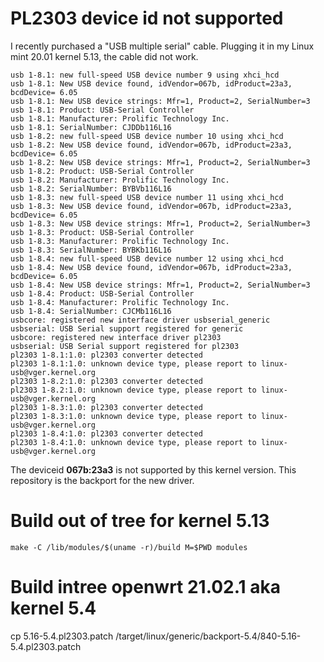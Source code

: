 # PL2303 device id not supported

I recently purchased a "USB multiple serial" cable.
Plugging it in my Linux mint 20.01 kernel 5.13, the cable did not work.

```
usb 1-8.1: new full-speed USB device number 9 using xhci_hcd
usb 1-8.1: New USB device found, idVendor=067b, idProduct=23a3, bcdDevice= 6.05
usb 1-8.1: New USB device strings: Mfr=1, Product=2, SerialNumber=3
usb 1-8.1: Product: USB-Serial Controller 
usb 1-8.1: Manufacturer: Prolific Technology Inc. 
usb 1-8.1: SerialNumber: CJDDb116L16
usb 1-8.2: new full-speed USB device number 10 using xhci_hcd
usb 1-8.2: New USB device found, idVendor=067b, idProduct=23a3, bcdDevice= 6.05
usb 1-8.2: New USB device strings: Mfr=1, Product=2, SerialNumber=3
usb 1-8.2: Product: USB-Serial Controller 
usb 1-8.2: Manufacturer: Prolific Technology Inc. 
usb 1-8.2: SerialNumber: BYBVb116L16
usb 1-8.3: new full-speed USB device number 11 using xhci_hcd
usb 1-8.3: New USB device found, idVendor=067b, idProduct=23a3, bcdDevice= 6.05
usb 1-8.3: New USB device strings: Mfr=1, Product=2, SerialNumber=3
usb 1-8.3: Product: USB-Serial Controller 
usb 1-8.3: Manufacturer: Prolific Technology Inc. 
usb 1-8.3: SerialNumber: BYBKb116L16
usb 1-8.4: new full-speed USB device number 12 using xhci_hcd
usb 1-8.4: New USB device found, idVendor=067b, idProduct=23a3, bcdDevice= 6.05
usb 1-8.4: New USB device strings: Mfr=1, Product=2, SerialNumber=3
usb 1-8.4: Product: USB-Serial Controller 
usb 1-8.4: Manufacturer: Prolific Technology Inc. 
usb 1-8.4: SerialNumber: CJCMb116L16
usbcore: registered new interface driver usbserial_generic
usbserial: USB Serial support registered for generic
usbcore: registered new interface driver pl2303
usbserial: USB Serial support registered for pl2303
pl2303 1-8.1:1.0: pl2303 converter detected
pl2303 1-8.1:1.0: unknown device type, please report to linux-usb@vger.kernel.org
pl2303 1-8.2:1.0: pl2303 converter detected
pl2303 1-8.2:1.0: unknown device type, please report to linux-usb@vger.kernel.org
pl2303 1-8.3:1.0: pl2303 converter detected
pl2303 1-8.3:1.0: unknown device type, please report to linux-usb@vger.kernel.org
pl2303 1-8.4:1.0: pl2303 converter detected
pl2303 1-8.4:1.0: unknown device type, please report to linux-usb@vger.kernel.org
```

The deviceid **067b:23a3** is not supported by this kernel version.
This repository is the backport for the new driver.

# Build out of tree for kernel 5.13

```
make -C /lib/modules/$(uname -r)/build M=$PWD modules 
```

# Build intree openwrt 21.02.1 aka kernel 5.4
cp 5.16-5.4.pl2303.patch <openwrt-root>/target/linux/generic/backport-5.4/840-5.16-5.4.pl2303.patch
